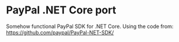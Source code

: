 # PayPal .NET Core port

Somehow functional PayPal SDK for .NET Core. Using the code from: https://github.com/paypal/PayPal-NET-SDK/
